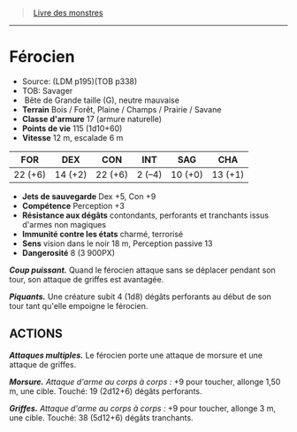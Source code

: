﻿> [Livre des monstres](tome_of_beasts.md)

---

# Férocien

- Source: (LDM p195)(TOB p338)
- TOB: Savager
-  Bête de Grande taille (G), neutre mauvaise
- **Terrain** Bois / Forêt, Plaine / Champs / Prairie / Savane
- **Classe d'armure** 17 (armure naturelle)
- **Points de vie** 115 (1d10+60)
- **Vitesse** 12 m, escalade 6 m

|FOR|DEX|CON|INT|SAG|CHA|
|---|---|---|---|---|---|
|22 (+6)|14 (+2)|22 (+6)|2 (–4)|10 (+0)|13 (+1)|

- **Jets de sauvegarde** Dex +5, Con +9
- **Compétence** Perception +3
- **Résistance aux dégâts** contondants, perforants et tranchants issus d'armes non magiques
- **Immunité contre les états** charmé, terrorisé
- **Sens** vision dans le noir 18 m, Perception passive 13
- **Dangerosité** 8 (3 900PX)

**_Coup puissant._** Quand le férocien attaque sans se déplacer pendant son tour, son attaque de griffes est avantagée.

**_Piquants._** Une créature subit 4 (1d8) dégâts perforants au début de son tour tant qu'elle empoigne le férocien.

## ACTIONS

**_Attaques multiples._** Le férocien porte une attaque de morsure et une attaque de griffes.

**_Morsure._** _Attaque d'arme au corps à corps :_ +9 pour toucher, allonge 1,50 m, une cible. Touché: 19 (2d12+6) dégâts perforants.

**_Griffes._** _Attaque d'arme au corps à corps :_ +9 pour toucher, allonge 3 m, une cible. Touché: 38 (5d12+6) dégâts tranchants.

